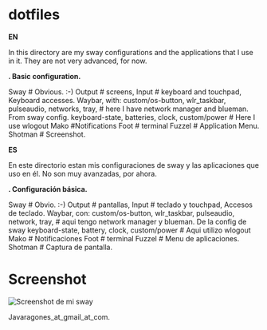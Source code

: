 # dotfiles

<b>  EN</b>

In this directory are my sway configurations and the applications that I use in it.
They are not very advanced, for now.

<b>. Basic configuration.</b>

Sway # Obvious. :-)
        Output # screens,
        Input # keyboard and touchpad,
        Keyboard accesses.
Waybar, with:
        custom/os-button,
        wlr_taskbar,
        pulseaudio,
        networks,
	    tray, # here I have network manager and blueman. From sway config.
        keyboard-state,
        batteries,
        clock,
        custom/power # Here I use wlogout
Mako #Notifications
Foot # terminal
Fuzzel # Application Menu.
Shotman # Screenshot.

<b>  ES </b>

En este directorio estan mis configuraciones de sway y las aplicaciones que uso en él.
No son muy avanzadas, por ahora.

<b>. Configuración básica.</b>

Sway # Obvio. :-)
        Output # pantallas,
        Input # teclado y touchpad,
        Accesos de teclado.
Waybar, con:
        custom/os-button,
        wlr_taskbar,
        pulseaudio,
        network,
	    tray, # aqui tengo network manager y blueman. De la config de sway
        keyboard-state,
        battery,
        clock,
       custom/power  # Aqui utilizo wlogout
Mako # Notificaciones
Foot # terminal
Fuzzel # Menu de aplicaciones.
Shotman # Captura de pantalla.



# Screenshot

<image src="/assets/screenshot_09022024.png" alt="Screenshot de mi sway">


Javaragones_at_gmail_at_com.

